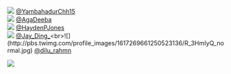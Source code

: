 
 ![](http://pbs.twimg.com/profile_images/1603330751398760448/opHyTUPC_normal.png) [@YambahadurChh15](https://twitter.com/YambahadurChh15)<br>![](http://pbs.twimg.com/profile_images/1487102266272194560/2-qEicm7_normal.jpg) [@AgaDeeba](https://twitter.com/AgaDeeba)<br>![](http://pbs.twimg.com/profile_images/1608360600651849728/vrUxslA9_normal.jpg) [@HaydenPJones](https://twitter.com/HaydenPJones)<br>![](http://pbs.twimg.com/profile_images/1588551946826575874/amnVezpZ_normal.jpg) [@Jay_Ding_](https://twitter.com/Jay_Ding_)<br>![](http://pbs.twimg.com/profile_images/1617269661250523136/R_3HmIyQ_normal.jpg) [@dilu_rahmn](https://twitter.com/dilu_rahmn)<br> 

![](https://visitor-badge.laobi.icu/badge?page_id=ponder)
